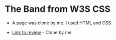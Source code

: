# The Band from W3S CSS

- A page was clone by me. I used HTML and CSS

- [Link to review](https://w3s-theband.netlify.app/) - Clone by me

